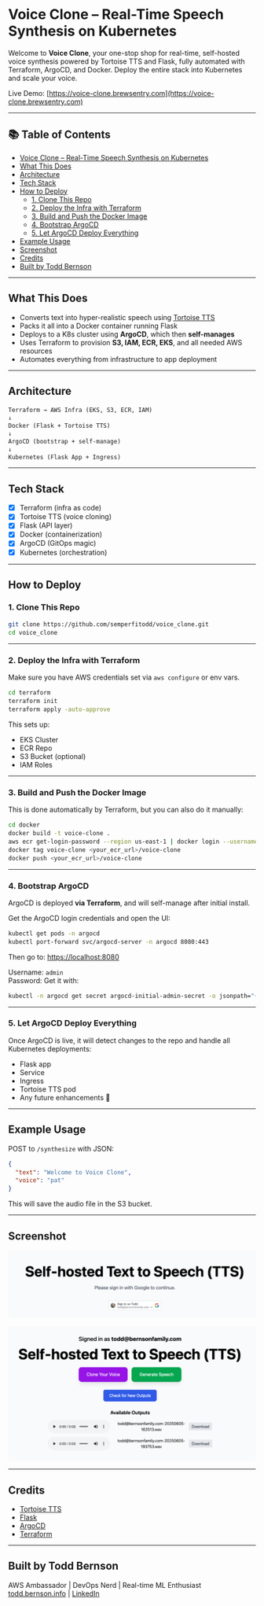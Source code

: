 # Voice Clone – Real-Time Speech Synthesis on Kubernetes

Welcome to **Voice Clone**, your one-stop shop for real-time, self-hosted voice synthesis powered by Tortoise TTS and Flask, fully automated with Terraform, ArgoCD, and Docker. Deploy the entire stack into Kubernetes and scale your voice.

Live Demo: [https://voice-clone.brewsentry.com](https://voice-clone.brewsentry.com)

---

## 📚 Table of Contents

- [Voice Clone – Real-Time Speech Synthesis on Kubernetes](#️-voice-clone--real-time-speech-synthesis-on-kubernetes)
- [What This Does](#what-this-does)
- [Architecture](#architecture)
- [Tech Stack](#tech-stack)
- [How to Deploy](#how-to-deploy)
  - [1. Clone This Repo](#1-clone-this-repo)
  - [2. Deploy the Infra with Terraform](#2-deploy-the-infra-with-terraform)
  - [3. Build and Push the Docker Image](#3-build-and-push-the-docker-image)
  - [4. Bootstrap ArgoCD](#4-bootstrap-argocd)
  - [5. Let ArgoCD Deploy Everything](#5-let-argocd-deploy-everything)
- [Example Usage](#-example-usage)
- [Screenshot](#screenshot)
- [Credits](#credits)
- [Built by Todd Bernson](#built-by-todd-bernson)

---

## What This Does

- Converts text into hyper-realistic speech using [Tortoise TTS](https://github.com/neonbjb/tortoise-tts)
- Packs it all into a Docker container running Flask
- Deploys to a K8s cluster using **ArgoCD**, which then **self-manages**
- Uses Terraform to provision **S3, IAM, ECR, EKS**, and all needed AWS resources
- Automates everything from infrastructure to app deployment

---

## Architecture

```text
Terraform → AWS Infra (EKS, S3, ECR, IAM)
↓
Docker (Flask + Tortoise TTS)
↓
ArgoCD (bootstrap + self-manage)
↓
Kubernetes (Flask App + Ingress)
```
---

## Tech Stack

- [x] Terraform (infra as code)
- [x] Tortoise TTS (voice cloning)
- [x] Flask (API layer)
- [x] Docker (containerization)
- [x] ArgoCD (GitOps magic)
- [x] Kubernetes (orchestration)

---

## How to Deploy

### 1. Clone This Repo

```bash
git clone https://github.com/semperfitodd/voice_clone.git
cd voice_clone
```

---

### 2. Deploy the Infra with Terraform

Make sure you have AWS credentials set via `aws configure` or env vars.

```bash
cd terraform
terraform init
terraform apply -auto-approve
```

This sets up:
- EKS Cluster
- ECR Repo
- S3 Bucket (optional)
- IAM Roles

---

### 3. Build and Push the Docker Image

This is done automatically by Terraform, but you can also do it manually:

```bash
cd docker
docker build -t voice-clone .
aws ecr get-login-password --region us-east-1 | docker login --username AWS --password-stdin <your_ecr_url>
docker tag voice-clone <your_ecr_url>/voice-clone
docker push <your_ecr_url>/voice-clone
```

---

### 4. Bootstrap ArgoCD

ArgoCD is deployed **via Terraform**, and will self-manage after initial install.

Get the ArgoCD login credentials and open the UI:

```bash
kubectl get pods -n argocd
kubectl port-forward svc/argocd-server -n argocd 8080:443
```

Then go to: [https://localhost:8080](https://localhost:8080)

Username: `admin`  
Password: Get it with:

```bash
kubectl -n argocd get secret argocd-initial-admin-secret -o jsonpath="{.data.password}" | base64 -d
```

---

### 5. Let ArgoCD Deploy Everything

Once ArgoCD is live, it will detect changes to the repo and handle all Kubernetes deployments:
- Flask app
- Service
- Ingress
- Tortoise TTS pod
- Any future enhancements 🔁

---

## Example Usage

POST to `/synthesize` with JSON:

```json
{
  "text": "Welcome to Voice Clone",
  "voice": "pat"
}
```

This will save the audio file in the S3 bucket.

---

## Screenshot

![website_0.png](img/website_0.png)

![website_1.png](img/website_1.png)

---

## Credits

- [Tortoise TTS](https://github.com/neonbjb/tortoise-tts)
- [Flask](https://flask.palletsprojects.com/)
- [ArgoCD](https://argo-cd.readthedocs.io/)
- [Terraform](https://www.terraform.io/)

---

## Built by Todd Bernson

AWS Ambassador | DevOps Nerd | Real-time ML Enthusiast  
[todd.bernson.info](https://todd.bernson.info) | [LinkedIn](https://www.linkedin.com/in/todd-bernson/)

